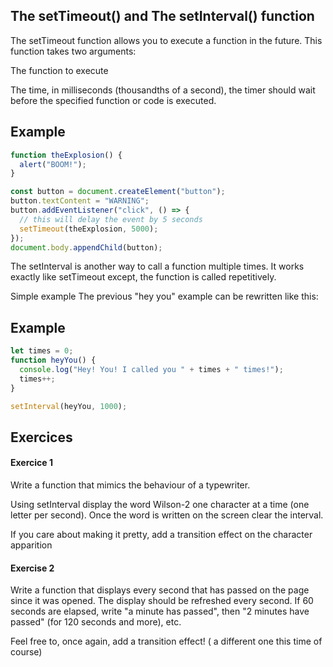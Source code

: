 ## The setTimeout() and The setInterval() function

The setTimeout function allows you to execute a function in the future. This function takes two arguments:

The function to execute

The time, in milliseconds (thousandths of a second), the timer should wait before the specified function or code is executed.

## Example

```javascript
function theExplosion() {
  alert("BOOM!");
}

const button = document.createElement("button");
button.textContent = "WARNING";
button.addEventListener("click", () => {
  // this will delay the event by 5 seconds
  setTimeout(theExplosion, 5000);
});
document.body.appendChild(button);
```

The setInterval is another way to call a function multiple times. It works exactly like setTimeout except, the function is called repetitively.

Simple example
The previous "hey you" example can be rewritten like this:

## Example

```javascript
let times = 0;
function heyYou() {
  console.log("Hey! You! I called you " + times + " times!");
  times++;
}

setInterval(heyYou, 1000);
```

## Exercices

#### Exercice 1

Write a function that mimics the behaviour of a typewriter.

Using setInterval display the word Wilson-2 one character at a time (one letter per second). Once the word is written on the screen clear the interval.

If you care about making it pretty, add a transition effect on the character apparition

#### Exercise 2

Write a function that displays every second that has passed on the page since it was opened. The display should be refreshed every second. If 60 seconds are elapsed, write "a minute has passed", then "2 minutes have passed" (for 120 seconds and more), etc.

Feel free to, once again, add a transition effect! ( a different one this time of course)